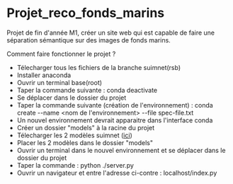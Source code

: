 # Projet_reco_fonds_marins
Projet de fin d'année M1, créer un site web qui est capable de faire une séparation sémantique sur des images de fonds marins.


Comment faire fonctionner le projet ?

 - Télecharger tous les fichiers de la branche suimnet(rsb)
 - Installer anaconda
 - Ouvrir un terminal base(root)
 - Taper la commande suivante : conda deactivate
 - Se déplacer dans le dossier du projet
 - Taper la commande suivante (création de l'environnement) : conda create --name <nom de l'environnement> --file spec-file.txt
 - Un nouvel environnement devrait apparaitre dans l'interface conda
 - Créer un dossier "models" à la racine du projet
 - Télecharger les 2 modèles suimnet ([ici](https://drive.google.com/drive/folders/1aoluekvB_CzoaqGhLutwtJptIOBasl7i?usp=sharing))
 - Placer les 2 modèles dans le dossier "models"
 - Ouvrir un terminal dans le nouvel environnement et se déplacer dans le dossier du projet
 - Taper la commande : python ./server.py
 - Ouvrir un navigateur et entre l'adresse ci-contre : localhost/index.py
